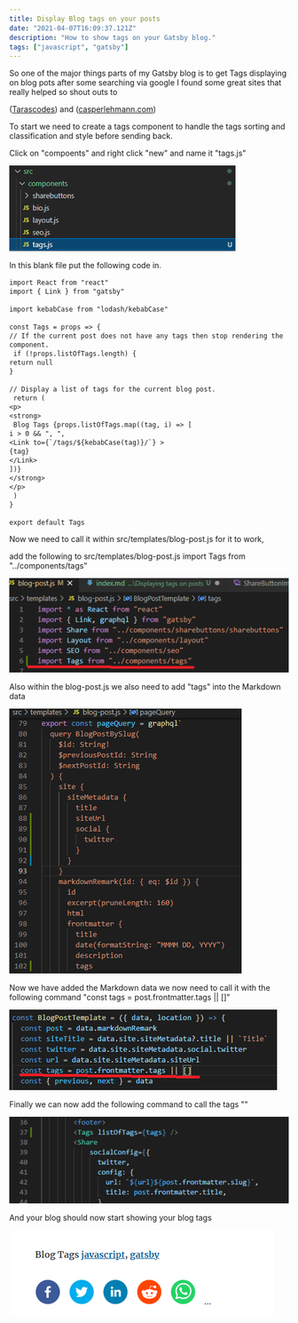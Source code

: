 ```yaml
---
title: Display Blog tags on your posts
date: "2021-04-07T16:09:37.121Z"
description: "How to show tags on your Gatsby blog."
tags: ["javascript", "gatsby"]
---
```


So one of the major things parts of my Gatsby blog is to get Tags displaying on blog pots after some searching via google I found some great sites that really helped so shout outs to 

([Tarascodes](https://tarascodes.com/create-tags-component/)) and ([casperlehmann.com](https://casperlehmann.com/setting-up-tags-for-gatsby-pages/))

To start we need to create a tags component to handle the tags sorting and classification and style before sending back.

Click on "compoents" and right click "new" and name it "tags.js"

![Connectors](./tagsjs.png)

In this blank file put the following code in.

    import React from "react"
    import { Link } from "gatsby"

    import kebabCase from "lodash/kebabCase"

    const Tags = props => {
    // If the current post does not have any tags then stop rendering the component.
     if (!props.listOfTags.length) {
    return null
    }

    // Display a list of tags for the current blog post.
     return (
    <p>
    <strong>
     Blog Tags {props.listOfTags.map((tag, i) => [
    i > 0 && ", ",
    <Link to={`/tags/${kebabCase(tag)}/`} >
    {tag}
    </Link>
    ])}
    </strong>
    </p>
     )
    }

    export default Tags

Now we need to call it within src/templates/blog-post.js for it to work,

add the following to src/templates/blog-post.js import Tags from "../components/tags"

![Connectors](./TagsImport.png)

Also within the blog-post.js we also need to add "tags" into the Markdown data

![Connectors](./Exporttagdata.png)

Now we have added the Markdown data we now need to call it with the following command "const tags = post.frontmatter.tags || []"

![Connectors](./Consttags.png)

Finally we can now add the following command to call the tags "<Tags listOfTags={tags} />" 

![Connectors](./TagsListofTags.png)

And your blog should now start showing your blog tags

![Connectors](./Results.png)




